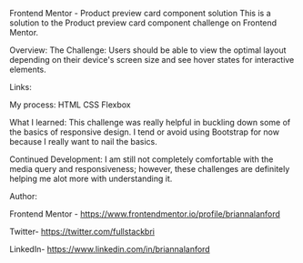 Frontend Mentor - Product preview card component solution
This is a solution to the Product preview card component challenge on Frontend Mentor.

Overview:
The Challenge:
Users should be able to view the optimal layout depending on their device's screen size and see hover states for interactive elements.

Links:


My process:
HTML
CSS
Flexbox

What I learned:
This challenge was really helpful in buckling down some of the basics of responsive design. I tend or avoid using Bootstrap for now because I really want to nail the basics.

Continued Development:
I am still not completely comfortable with the media query and responsiveness; however, these challenges are definitely helping me alot more with understanding it. 


Author:

Frontend Mentor - https://www.frontendmentor.io/profile/briannalanford

Twitter- https://twitter.com/fullstackbri

LinkedIn- https://www.linkedin.com/in/briannalanford
